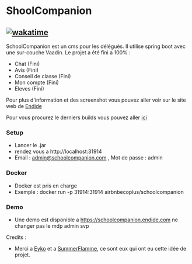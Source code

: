 # ShoolCompanion

## [![wakatime](https://wakatime.com/badge/user/ceb0a75a-8f2b-44a2-a5c3-7d734dcb27b3/project/8bcead17-96eb-46fe-8548-33dc89e367a5.svg)](https://wakatime.com/badge/user/ceb0a75a-8f2b-44a2-a5c3-7d734dcb27b3/project/8bcead17-96eb-46fe-8548-33dc89e367a5)

SchoolCompanion est un cms pour les délégués.
Il utilise spring boot avec une sur-couche Vaadin. Le projet a été fini a 100% :

- Chat (Fini)
- Avis (Fini)
- Conseil de classe (Fini)
- Mon compte (Fini)
- Eleves (Fini)

Pour plus d'information et des screenshot vous pouvez aller voir sur le site web de [Endide](https://endide.com/schoolcompanion.html)

Pour vous procurez le derniers builds vous pouvez aller [ici](https://build.endide.com/job/SchoolCompanion/)
### Setup
- Lancer le .jar
- rendez vous a http://localhost:31914
- Email : admin@schoolcompanion.com , Mot de passe : admin

### Docker
- Docker est pris en charge 
- Exemple : docker run -p 31914:31914 airbnbecoplus/schoolcompanion 

### Demo
- Une demo est disponible a https://schoolcompanion.endide.com ne changer pas le mdp admin svp

Credits :

- Merci a [Eyko](https://github.com/EyKo-dev) et a [SummerFlamme](https://github.com/summerflamme), ce sont eux qui ont eu cette idée de projet.
